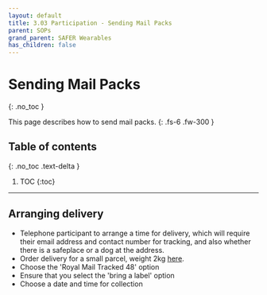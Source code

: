 ```yaml
---
layout: default
title: 3.03 Participation - Sending Mail Packs
parent: SOPs
grand_parent: SAFER Wearables
has_children: false
---
```


# Sending Mail Packs
{: .no_toc }

This page describes how to send mail packs.
{: .fs-6 .fw-300 }

## Table of contents
{: .no_toc .text-delta }

1. TOC
{:toc}

---

## Arranging delivery

- Telephone participant to arrange a time for delivery, which will require their email address and contact number for tracking, and also whether there is a safeplace or a dog at the address.
- Order delivery for a small parcel, weight 2kg [here](https://send.royalmail.com/send/service?compensation=20&country=GBR&format=SmallParcel&weight=2000&weightUnit=G).
- Choose the 'Royal Mail Tracked 48' option
- Ensure that you select the 'bring a label' option
- Choose a date and time for collection
